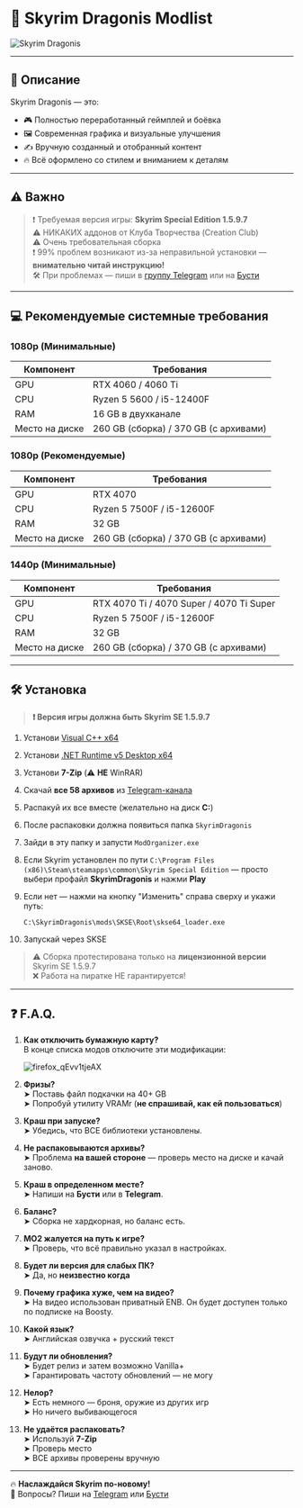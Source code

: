 # 🐉 Skyrim Dragonis Modlist

![Skyrim Dragonis](https://github.com/user-attachments/assets/91a75ea5-3fba-410c-958d-6fcc8ee5ca24)

---

## 📖 Описание

Skyrim Dragonis — это:
- 🎮 Полностью переработанный геймплей и боёвка
- 🖼️ Современная графика и визуальные улучшения
- ✍️ Вручную созданный и отобранный контент
- 🔥 Всё оформлено со стилем и вниманием к деталям

---

## ⚠️ Важно

> ❗ Требуемая версия игры: **Skyrim Special Edition 1.5.9.7**  
> ⚠️ НИКАКИХ аддонов от Клуба Творчества (Creation Club)  
> ⚠️ Очень требовательная сборка  
> ❗ 99% проблем возникают из-за неправильной установки — **внимательно читай инструкцию!**  
> 🛠️ При проблемах — пиши в [группу Telegram](https://t.me/Whistle69) или на [Бусти](https://boosty.to/whistle)

---

## 💻 Рекомендуемые системные требования

### 1080p (Минимальные)

| Компонент     | Требования                  |
|---------------|-----------------------------|
| GPU           | RTX 4060 / 4060 Ti          |
| CPU           | Ryzen 5 5600 / i5-12400F     |
| RAM           | 16 GB в двухканале          |
| Место на диске| 260 GB (сборка) / 370 GB (с архивами) |

### 1080p (Рекомендуемые)

| Компонент     | Требования                  |
|---------------|-----------------------------|
| GPU           | RTX 4070                    |
| CPU           | Ryzen 5 7500F / i5-12600F    |
| RAM           | 32 GB                       |
| Место на диске| 260 GB (сборка) / 370 GB (с архивами) |

### 1440p (Минимальные)

| Компонент     | Требования                                |
|---------------|---------------------------------------------|
| GPU           | RTX 4070 Ti / 4070 Super / 4070 Ti Super    |
| CPU           | Ryzen 5 7500F / i5-12600F                    |
| RAM           | 32 GB                                       |
| Место на диске| 260 GB (сборка) / 370 GB (с архивами)       |

---

## 🛠️ Установка

> **❗ Версия игры должна быть Skyrim SE 1.5.9.7**

1. Установи [Visual C++ x64](https://www.google.com/url?q=https://aka.ms/vs/17/release/vc_redist.x64.exe&sa=D&source=apps-viewer-frontend&ust=1747577032857260&usg=AOvVaw3JcGVecx-5MTLF8ZnX80ih&hl=ru)
 
2. Установи [.NET Runtime v5 Desktop x64](https://dotnet.microsoft.com/en-us/download/dotnet/thank-you/runtime-8.0.5-windows-x64-installer)
 
3. Установи **7-Zip** (⚠️ **НЕ** WinRAR)

4. Скачай **все 58 архивов** из [Telegram-канала](https://t.me/skyrimdragonis)
   
5. Распакуй их все вместе (желательно на диск **C:**)
    
6. После распаковки должна появиться папка `SkyrimDragonis`
    
7. Зайди в эту папку и запусти `ModOrganizer.exe`
    
8. Если Skyrim установлен по пути `C:\Program Files (x86)\Steam\steamapps\common\Skyrim Special Edition` — просто выбери профайл **SkyrimDragonis** и нажми **Play**
    
9. Если нет — нажми на кнопку "Изменить" справа сверху и укажи путь:
    
   `C:\SkyrimDragonis\mods\SKSE\Root\skse64_loader.exe`

10. Запускай через SKSE
    

> ⚠️ Сборка протестирована только на **лицензионной версии** Skyrim SE 1.5.9.7  
> ❌ Работа на пиратке НЕ гарантируется!

---

## ❓ F.A.Q.

1. **Как отключить бумажную карту?**  
   В конце списка модов отключите эти модификации:
   
   ![firefox_qEvv1tjeAX](https://github.com/user-attachments/assets/6d23ebd5-5d59-4c37-968c-98cdaa484769)

3. **Фризы?**  
   ➤ Поставь файл подкачки на 40+ GB  
   ➤ Попробуй утилиту VRAMr (**не спрашивай, как ей пользоваться**)

4. **Краш при запуске?**  
   ➤ Убедись, что ВСЕ библиотеки установлены.

5. **Не распаковываются архивы?**  
   ➤ Проблема **на вашей стороне** — проверь место на диске и качай заново.

6. **Краш в определенном месте?**  
   ➤ Напиши на **Бусти** или в **Telegram**.

7. **Баланс?**  
   ➤ Сборка не хардкорная, но баланс есть.

8. **MO2 жалуется на путь к игре?**  
   ➤ Проверь, что всё правильно указал в настройках.

9. **Будет ли версия для слабых ПК?**  
   ➤ Да, но **неизвестно когда**

10. **Почему графика хуже, чем на видео?**  
   ➤ На видео использован приватный ENB. Он будет доступен только по подписке на Boosty.

11. **Какой язык?**  
    ➤ Английская озвучка + русский текст

12. **Будут ли обновления?**  
    ➤ Будет релиз и затем возможно Vanilla+  
    ➤ Гарантировать частоту обновлений — не могу

13. **Нелор?**  
    ➤ Есть немного — броня, оружие из других игр  
    ➤ Но ничего выбивающегося

14. **Не удаётся распаковать?**  
    ➤ Используй **7-Zip**  
    ➤ Проверь место  
    ➤ ВСЕ архивы проверены вручную

---

🔥 **Наслаждайся Skyrim по-новому!**  
💬 Вопросы? Пиши на [Telegram](https://t.me/Whistle69) или [Бусти](https://boosty.to/whistle)

